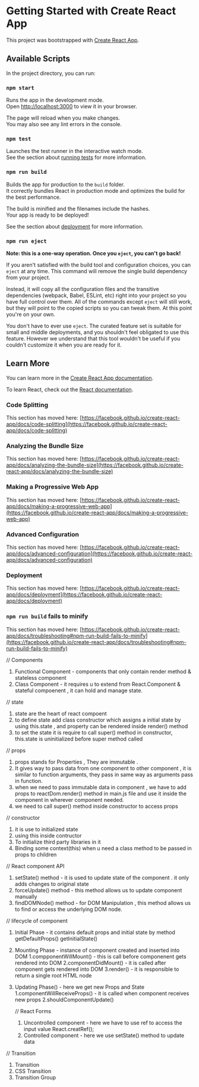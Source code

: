 # Getting Started with Create React App

This project was bootstrapped with [Create React App](https://github.com/facebook/create-react-app).

## Available Scripts

In the project directory, you can run:

### `npm start`

Runs the app in the development mode.\
Open [http://localhost:3000](http://localhost:3000) to view it in your browser.

The page will reload when you make changes.\
You may also see any lint errors in the console.

### `npm test`

Launches the test runner in the interactive watch mode.\
See the section about [running tests](https://facebook.github.io/create-react-app/docs/running-tests) for more information.

### `npm run build`

Builds the app for production to the `build` folder.\
It correctly bundles React in production mode and optimizes the build for the best performance.

The build is minified and the filenames include the hashes.\
Your app is ready to be deployed!

See the section about [deployment](https://facebook.github.io/create-react-app/docs/deployment) for more information.

### `npm run eject`

**Note: this is a one-way operation. Once you `eject`, you can't go back!**

If you aren't satisfied with the build tool and configuration choices, you can `eject` at any time. This command will remove the single build dependency from your project.

Instead, it will copy all the configuration files and the transitive dependencies (webpack, Babel, ESLint, etc) right into your project so you have full control over them. All of the commands except `eject` will still work, but they will point to the copied scripts so you can tweak them. At this point you're on your own.

You don't have to ever use `eject`. The curated feature set is suitable for small and middle deployments, and you shouldn't feel obligated to use this feature. However we understand that this tool wouldn't be useful if you couldn't customize it when you are ready for it.

## Learn More

You can learn more in the [Create React App documentation](https://facebook.github.io/create-react-app/docs/getting-started).

To learn React, check out the [React documentation](https://reactjs.org/).

### Code Splitting

This section has moved here: [https://facebook.github.io/create-react-app/docs/code-splitting](https://facebook.github.io/create-react-app/docs/code-splitting)

### Analyzing the Bundle Size

This section has moved here: [https://facebook.github.io/create-react-app/docs/analyzing-the-bundle-size](https://facebook.github.io/create-react-app/docs/analyzing-the-bundle-size)

### Making a Progressive Web App

This section has moved here: [https://facebook.github.io/create-react-app/docs/making-a-progressive-web-app](https://facebook.github.io/create-react-app/docs/making-a-progressive-web-app)

### Advanced Configuration

This section has moved here: [https://facebook.github.io/create-react-app/docs/advanced-configuration](https://facebook.github.io/create-react-app/docs/advanced-configuration)

### Deployment

This section has moved here: [https://facebook.github.io/create-react-app/docs/deployment](https://facebook.github.io/create-react-app/docs/deployment)

### `npm run build` fails to minify

This section has moved here: [https://facebook.github.io/create-react-app/docs/troubleshooting#npm-run-build-fails-to-minify](https://facebook.github.io/create-react-app/docs/troubleshooting#npm-run-build-fails-to-minify)



// Components
1. Functional Component - components that only contain render method & stateless component
2. Class Component - it requires u to extend from React.Component & stateful compoenent , it can hold and manage state.

// state
1. state are the heart of react compoent
2. to define state add class constructor which assigns a initial state by using this.state , and property can be rendered inside render() method
3. to set the state it is require to call super() method in constructor, this.state is uninitialized before super method called

// props
1. props stands for Properties , They are immutable .
2. It gives way to pass data from one component to other component , it is similar to function arguments, they pass in same way as arguments pass in function.
3. when we need to pass immutable data in component , we have to add props to reactDom.render() method in main.js file and use it inside the component in wherever component needed.
4. we need to call super() method inside constructor to access props 

// constructor
1. it is use to initialized state 
2. using this inside contructor
3. To initialize third party libraries in it
4. Binding some context(this) when u need a class method to be passed in props to children

// React component API
1. setState() method - it is used to update state of the component . it only adds changes to original state
2. forceUpdate() method - this method allows us to update component manually
3. findDOMNode() method - for DOM Manipulation , this method allows us to find or access the underlying DOM node.

// lifecycle of component
1. Initial Phase - it contains default props and initial state by method getDefaultProps() getInitialState()
2. Mounting Phase - instance of component created and inserted into DOM 
   1.compponentWillMount() - this is call before componenent gets rendered into DOM
   2.componentDidMount() - it is called after component gets rendered into DOM
   3.render() - it is responsible to return a single root HTML node
3. Updating Phase() - here we get new Props and State 
   1.componentWillReceiveProps() - it is called when component receives new props
   2.shouldComponentUpdate() 

   // React Forms
   1. Uncontrolled component - here we have to use ref to access the input value React.creatRef();
   2. Controlled component - here we use setState() method to update data

 // Transition
 1. Transition
 2. CSS Transition
 3. Transition Group
